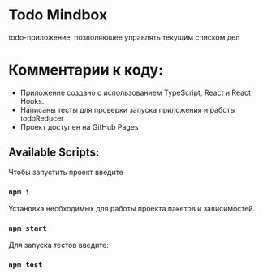 # Todo Mindbox

todo-приложение, позволяющее управлять текущим списком дел

# Комментарии к коду:
- Приложение создано с использованием TypeScript, React и React Hooks.
- Написаны тесты для проверки запуска приложения и работы todoReducer
- Проект доступен на GitHub Pages

## Available Scripts:

Чтобы запустить проект введите

### `npm i`

Установка необходимых для работы проекта пакетов и зависимостей.

### `npm start`

Для запуска тестов введите:

### `npm test`

